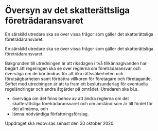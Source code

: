 # Översyn av det skatterättsliga företrädaransvaret

En särskild utredare ska se över vissa frågor som gäller det skatterättsliga företrädaransvaret.

En särskild utredare ska se över vissa frågor som gäller det skatterättsliga företrädaransvaret.

Bakgrunden till utredningen är att riksdagen i två tillkännagivanden har begärt att regeringen ska se över reglerna om företrädaransvar och överväga om de bör ändras för att öka rättssäkerheten och förutsägbarheten samt förbättra villkoren för företagare och företagande. Syftet med utredningen är att ta fram ett beslutsunderlag för eventuella regeländringar och andra åtgärder på området.
Utredaren ska bl.a.

* överväga om det finns behov av att ändra reglerna om det skatterättsliga företrädaransvaret och om anstånd som är till fördel för det allmänna, och
* lämna nödvändiga författningsförslag.

Uppdraget ska redovisas senast den 30 oktober 2020.
